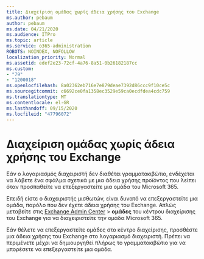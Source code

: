 ```yaml
---
title: Διαχείριση ομάδας χωρίς άδεια χρήσης του Exchange
ms.author: pebaum
author: pebaum
ms.date: 04/21/2020
ms.audience: ITPro
ms.topic: article
ms.service: o365-administration
ROBOTS: NOINDEX, NOFOLLOW
localization_priority: Normal
ms.assetid: edef2e23-72cf-4a76-8a51-0b26182187cc
ms.custom:
- "79"
- "1200018"
ms.openlocfilehash: 8a02362eb716e7e879deae7392d86ccc9f10ce5c
ms.sourcegitcommit: c6692ce0fa1358ec3529e59ca0ecdfdea4cdc759
ms.translationtype: MT
ms.contentlocale: el-GR
ms.lasthandoff: 09/15/2020
ms.locfileid: "47796072"
---
```

# <a name="manage-a-group-without-an-exchange-license"></a>Διαχείριση ομάδας χωρίς άδεια χρήσης του Exchange

Εάν ο λογαριασμός διαχειριστή δεν διαθέτει γραμματοκιβώτιο, ενδέχεται να λάβετε ένα σφάλμα σχετικά με μια άδεια χρήσης προϊόντος που λείπει όταν προσπαθείτε να επεξεργαστείτε μια ομάδα του Microsoft 365.
  
Επειδή είστε ο διαχειριστής μισθωτών, είναι δυνατό να επεξεργαστείτε μια ομάδα, παρόλο που δεν έχετε άδεια χρήσης του Exchange. Απλώς μεταβείτε στις [Exchange Admin Center](https://outlook.office365.com/ecp.aspx) \> **ομάδες** του κέντρου διαχείρισης του Exchange για να διαχειριστείτε την ομάδα Microsoft 365.
  
Εάν θέλετε να επεξεργαστείτε ομάδες στο κέντρο διαχείρισης, προσθέστε μια άδεια χρήσης του Exchange στο λογαριασμό διαχειριστή. Πρέπει να περιμένετε μέχρι να δημιουργηθεί πλήρως το γραμματοκιβώτιο για να μπορέσετε να επεξεργαστείτε μια ομάδα.
  